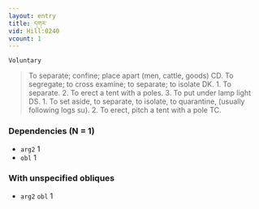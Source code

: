 ```yaml
---
layout: entry
title: དགར་
vid: Hill:0240
vcount: 1
---
```

`Voluntary` 
> To separate; confine; place apart (men, cattle, goods) CD\.
 To segregate; to cross examine; to separate; to isolate DK\.
 1\.
 To separate\.
 2\.
 To erect a tent with a poles\.
 3\.
 To put under lamp light DS\.
1\.
 To set aside, to separate, to isolate, to quarantine, (usually following logs su)\.
 2\.
 To erect, pitch a tent with a pole TC\.

### Dependencies (N = 1)
* `arg2` 1
* `obl` 1


### With unspecified obliques
* `arg2` `obl` 1
